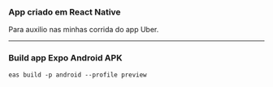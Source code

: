 
### App criado em React Native

Para auxilio nas minhas corrida do app Uber.
___

### Build app Expo Android APK

```
eas build -p android --profile preview 
```
